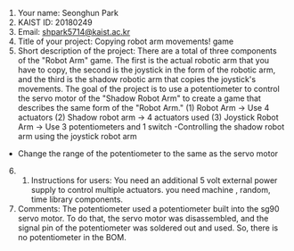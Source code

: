1. Your name: Seonghun Park
2. KAIST ID: 20180249
3. Email: shpark5714@kaist.ac.kr
4. Title of your project: Copying robot arm movements! game
5. Short description of the project:
There are a total of three components of the "Robot Arm" game. The first is the actual robotic arm that you have to copy, the second is the joystick in the form of the robotic arm, and the third is the shadow robotic arm that copies the joystick's movements. The goal of the project is to use a potentiometer to control the servo motor of the "Shadow Robot Arm" to create a game that describes the same form of the "Robot Arm."
(1) Robot Arm -> Use 4 actuators
(2) Shadow robot arm -> 4 actuators used
(3) Joystick Robot Arm -> Use 3 potentiometers and 1 switch
-Controlling the shadow robot arm using the joystick robot arm
- Change the range of the potentiometer to the same as the servo motor
6. 1. Instructions for users:
You need an additional 5 volt external power supply to control multiple actuators.
you need machine , random, time library components.
7. Comments:
The potentiometer used a potentiometer built into the sg90 servo motor. To do that, the servo motor was disassembled, and the signal pin of the potentiometer was soldered out and used. So, there is no potentiometer in the BOM.
